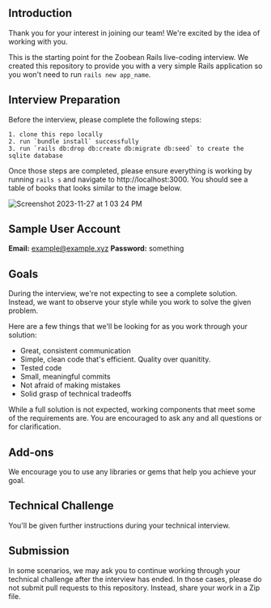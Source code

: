 ## Introduction

Thank you for your interest in joining our team! We're excited by the idea of working with you.

This is the starting point for the Zoobean Rails live-coding interview. We created this repository to provide you with a very simple Rails application so you won't need to run `rails new app_name`.

## Interview Preparation

Before the interview, please complete the following steps:

```
1. clone this repo locally
2. run `bundle install` successfully
3. run `rails db:drop db:create db:migrate db:seed` to create the sqlite database
```

Once those steps are completed, please ensure everything is working by running `rails s` and navigate to http://localhost:3000. You should see a table of books that looks similar to the image below.

![Screenshot 2023-11-27 at 1 03 24 PM](https://github.com/zoobean/rails-challenge/assets/1329085/7fbb08ba-d098-47a6-987a-5416f3114618)

## Sample User Account

**Email:** example@example.xyz
**Password:** something

## Goals

During the interview, we're not expecting to see a complete solution. Instead, we want to observe your style while you work to solve the given problem.

Here are a few things that we'll be looking for as you work through your solution:

- Great, consistent communication
- Simple, clean code that's efficient. Quality over quanitity.
- Tested code
- Small, meaningful commits
- Not afraid of making mistakes
- Solid grasp of technical tradeoffs
  
While a full solution is not expected, working components that meet some of the requirements are. You are encouraged to ask any and all questions or for clarification. 

## Add-ons

We encourage you to use any libraries or gems that help you achieve your goal.

## Technical Challenge

You'll be given further instructions during your technical interview.

## Submission

In some scenarios, we may ask you to continue working through your technical challenge after the interview has ended. In those cases, please do not submit pull requests to this repository. Instead, share your work in a Zip file.
